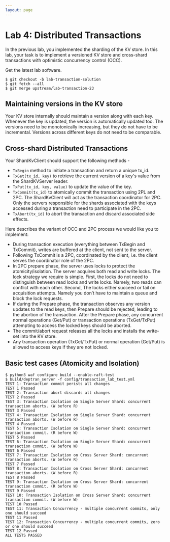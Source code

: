 ```yaml
---
layout: page
---
```


# Lab 4: Distributed Transactions
In the previous lab, you implemented the sharding of the KV store. In this lab, your task is to implement a versioned KV store and cross-shard transactions with optimistic concurrency control (OCC).

Get the latest lab software.
```
$ git checkout -b lab-transaction-solution
$ git fetch --all
$ git merge upstream/lab-transaction-23 
```

## Maintaining versions in the KV store

Your KV store internally should maintain a version along with each key. Whenever the key is updated, the version is automatically updated too. The versions need to be monotonically increasing, but they do not have to be incremental. Versions across different keys do not need to be comparable.  

## Cross-shard Distributed Transactions

Your ShardKvClient should support the following methods -
* `TxBegin` method to initiate a transaction and return a unique tx_id.
* `TxGet(tx_id, key)` to retrieve the current version of a key's value from the ShardKVServer leader.
* `TxPut(tx_id, key, value)` to update the value of the key.
* `TxCommit(tx_id)` to atomically commit the transaction using 2PL and 2PC. The ShardKvClient will act as the transaction coordinator for 2PC. Only the servers responsible for the shards associated with the keys accessed during a transaction need to participate in the 2PC.
* `TxAbort(tx_id)` to abort the transaction and discard associated side effects.

Here describes the variant of OCC and 2PC process we would like you to implement:
* During transaction execution (everything between TxBegin and TxCommit), writes are buffered at the client, not sent to the server. 
* Following TxCommit is a 2PC, coordinated by the client, i.e. the client serves the coordinator role of the 2PC.  
* In 2PC prepare phase, the server uses locks to protect the atomicity/isolation. The server acquires both read and write locks. The lock strategy we require is simple. First, the locks do not need to distinguish between read locks and write locks. Namely, two reads can conflict with each other. Second, The locks either succeed or fail on acquisition attempts. Namely you don’t have to maintain a queue and block the lock requests.
* If during the Prepare phase, the transaction observes any version updates to the read keys, then Prepare should be rejected, leading to the abortion of the transaction. After the Prepare phase, any concurrent normal operations (Get/Put) or transaction operations (TxGet/TxPut) attempting to access the locked keys should be aborted.
* The commit/abort request releases all the locks and installs the write-set into the KV store. 
* Any transaction operation (TxGet/TxPut) or normal operation (Get/Put) is allowed to access keys if they are not locked. 

## Basic test cases (Atomicity and Isolation)
```
$ python3 waf configure build --enable-raft-test
$ build/deptran_server -f config/transaction_lab_test.yml
TEST 1: Transaction commit perists all changes
TEST 1 Passed
TEST 2: Transaction abort discards all changes
TEST 2 Passed
TEST 3: Transaction Isolation on Single Server Shard: concurrent transaction aborts. (W before R)
TEST 3 Passed
TEST 4: Transaction Isolation on Single Server Shard: concurrent transaction aborts. (W before R)
TEST 4 Passed
TEST 5: Transaction Isolation on Single Server Shard: concurrent transaction commit. (R before W)
TEST 5 Passed
TEST 6: Transaction Isolation on Single Server Shard: concurrent transaction commit. (W before W)
TEST 6 Passed
TEST 7: Transaction Isolation on Cross Server Shard: concurrent transaction aborts. (W before R)
TEST 7 Passed
TEST 8: Transaction Isolation on Cross Server Shard: concurrent transaction aborts. (W before R)
TEST 8 Passed
TEST 9: Transaction Isolation on Cross Server Shard: concurrent transaction commit. (R before W)
TEST 9 Passed
TEST 10: Transaction Isolation on Cross Server Shard: concurrent transaction commit. (W before W)
TEST 10 Passed
TEST 11: Transaction Concurrency - multiple concurrent commits, only one should succeed
TEST 11 Passed
TEST 12: Transaction Concurrency - multiple concurrent commits, zero or one should succeed
TEST 12 Passed
ALL TESTS PASSED
```

